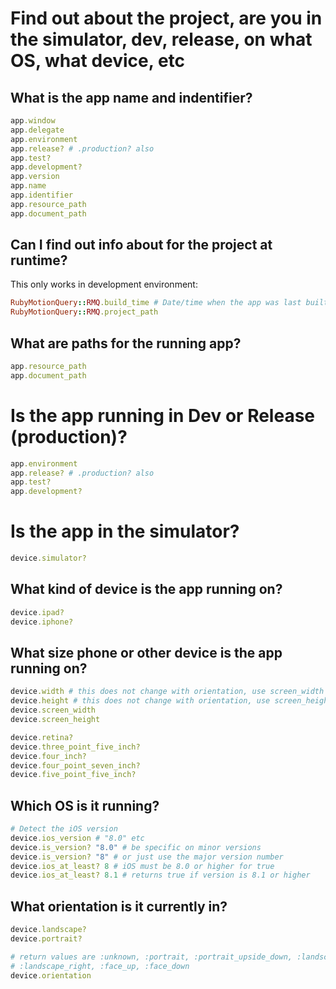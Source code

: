 # Find out about the project, are you in the simulator, dev, release, on what OS, what device, etc

## What is the app name and indentifier?

```ruby
app.window
app.delegate
app.environment
app.release? # .production? also
app.test?
app.development?
app.version
app.name
app.identifier
app.resource_path
app.document_path
```


## Can I find out info about for the project at runtime?

This only works in development environment:
```ruby
RubyMotionQuery::RMQ.build_time # Date/time when the app was last built
RubyMotionQuery::RMQ.project_path
```


## What are paths for the running app?

```ruby
app.resource_path
app.document_path
```


# Is the app running in Dev or Release (production)?

```ruby
app.environment
app.release? # .production? also
app.test?
app.development?
```

# Is the app in the simulator?

```ruby
device.simulator?
```

## What kind of device is the app running on?

```ruby
device.ipad?
device.iphone?
```

## What size phone or other device is the app running on?

```ruby
device.width # this does not change with orientation, use screen_width for that 
device.height # this does not change with orientation, use screen_height for that 
device.screen_width
device.screen_height

device.retina?
device.three_point_five_inch?
device.four_inch?
device.four_point_seven_inch?
device.five_point_five_inch?
```

## Which OS is it running?

```ruby
# Detect the iOS version
device.ios_version # "8.0" etc
device.is_version? "8.0" # be specific on minor versions
device.is_version? "8" # or just use the major version number
device.ios_at_least? 8 # iOS must be 8.0 or higher for true
device.ios_at_least? 8.1 # returns true if version is 8.1 or higher
```

## What orientation is it currently in?

```ruby
device.landscape?
device.portrait?

# return values are :unknown, :portrait, :portrait_upside_down, :landscape_left,
# :landscape_right, :face_up, :face_down
device.orientation
```
